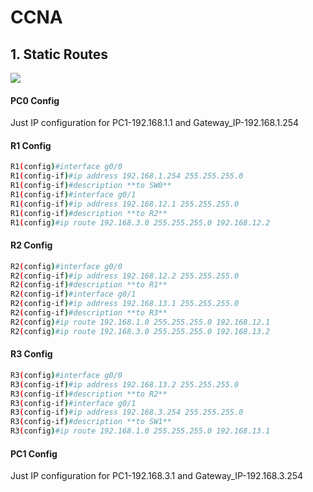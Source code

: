 # CCNA
## 1. Static Routes
![](/Images/StaticRoutes.PNG)
#### PC0 Config
Just IP configuration for PC1-192.168.1.1 and Gateway_IP-192.168.1.254
#### R1 Config

```sh
R1(config)#interface g0/0
R1(config-if)#ip address 192.168.1.254 255.255.255.0
R1(config-if)#description **to SW0**
R1(config-if)#interface g0/1
R1(config-if)#ip address 192.168.12.1 255.255.255.0
R1(config-if)#description **to R2**
R1(config)#ip route 192.168.3.0 255.255.255.0 192.168.12.2
```
#### R2 Config

```sh
R2(config)#interface g0/0
R2(config-if)#ip address 192.168.12.2 255.255.255.0
R2(config-if)#description **to R1**
R2(config-if)#interface g0/1
R2(config-if)#ip address 192.168.13.1 255.255.255.0
R2(config-if)#description **to R3**
R2(config)#ip route 192.168.1.0 255.255.255.0 192.168.12.1
R2(config)#ip route 192.168.3.0 255.255.255.0 192.168.13.2
```

#### R3 Config

```sh
R3(config)#interface g0/0
R3(config-if)#ip address 192.168.13.2 255.255.255.0
R3(config-if)#description **to R2**
R3(config-if)#interface g0/1
R3(config-if)#ip address 192.168.3.254 255.255.255.0
R3(config-if)#description **to SW1**
R3(config)#ip route 192.168.1.0 255.255.255.0 192.168.13.1
```

#### PC1 Config
Just IP configuration for PC1-192.168.3.1 and Gateway_IP-192.168.3.254
